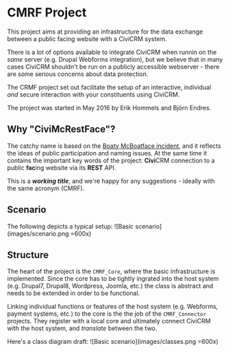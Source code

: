 # CMRF Project

This project aims at providing an infrastructure for the data exchange between a public facing website with a CiviCRM system. 

There is a lot of options available to integrate CiviCRM when runnin on the *same* server (e.g. Drupal Webforms integration), but we believe that in many cases CiviCRM shouldn't be run on a publicly accessible webserver - there are some serious concerns about data protection.

The CRMF project set out facilitate the setup of an interactive, individual *and* secure interaction with your constituents using CiviCRM.

The project was started in May 2016 by Erik Hommels and Björn Endres.

## Why "CiviMcRestFace"?

The catchy name is based on the [Boaty McBoatface incident](http://www.theguardian.com/environment/2016/apr/17/boaty-mcboatface-wins-poll-to-name-polar-research-vessel), and it reflects the ideas of public participation and naming issues. At the same time it contains the important key words of the project: **Civi**CRM connection to a public **fac**ing website via its **REST** API.

This is a ***working title***, and we're happy for any suggestions - ideally with the same acronym (CMRF).

## Scenario

The following depicts a typical setup:
![Basic scenario](images/scenario.png =600x)


## Structure

The heart of the project is the ``CMRF_Core``, where the basic infrastructure is implemented. Since the core has to be tightly ingrated into the host system (e.g. Drupal7, Drupal8, Wordpress, Joomla, etc.) the class is abstract and needs to be extended in order to be functional.

Linking individual functions or features of the host system (e.g. Webforms, payment systems, etc.) to the core is the the job of the ``CMRF_Connector`` projects. They register with a local core and ultimately connect CiviCRM with the host system, and *translate* between the two.

Here's a class diagram draft:
![Basic scenario](images/classes.png =600x)


